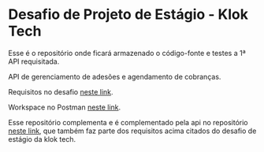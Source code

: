 # Desafio de Projeto de Estágio - Klok Tech

Esse é o repositório onde ficará armazenado o código-fonte e testes a 1ª API requisitada.

API de gerenciamento de adesões e agendamento de cobranças.

Requisitos no desafio [neste link](estagio-dev-klok-tech.pdf).

Workspace no Postman [neste link](https://www.postman.com/filipefariasc/workspace/desafio-klok-tech-estagio-api-1).

Esse repositório complementa e é complementado pela api no repositório [neste link](https://github.com/FilipeFariasC/desafio_estagio_klok_api_2), que também faz parte dos requisitos acima citados do desafio de estágio da klok tech.
